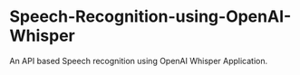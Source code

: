 # Speech-Recognition-using-OpenAI-Whisper
An API based Speech recognition using OpenAI Whisper Application.
